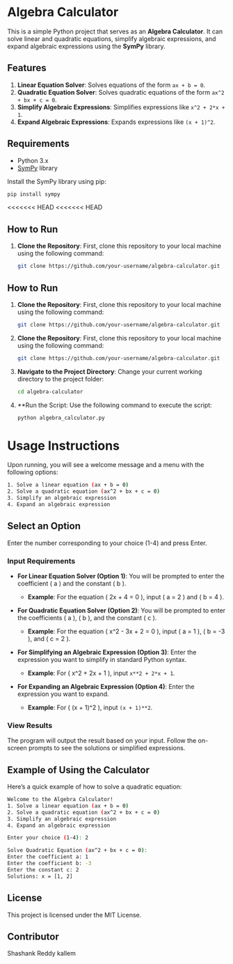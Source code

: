 # Algebra Calculator

This is a simple Python project that serves as an **Algebra Calculator**. It can solve linear and quadratic equations, simplify algebraic expressions, and expand algebraic expressions using the **SymPy** library.

## Features

1. **Linear Equation Solver**: Solves equations of the form `ax + b = 0`.
2. **Quadratic Equation Solver**: Solves quadratic equations of the form `ax^2 + bx + c = 0`.
3. **Simplify Algebraic Expressions**: Simplifies expressions like `x^2 + 2*x + 1`.
4. **Expand Algebraic Expressions**: Expands expressions like `(x + 1)^2`.

## Requirements

- Python 3.x
- [SymPy](https://www.sympy.org/) library

Install the SymPy library using pip:

```bash
pip install sympy
```

<<<<<<< HEAD
<<<<<<< HEAD
## How to Run

1. **Clone the Repository**: First, clone this repository to your local machine using the following command:

   ```bash
   git clone https://github.com/your-username/algebra-calculator.git
   ```

## How to Run

1. **Clone the Repository**: First, clone this repository to your local machine using the following command:

   ```bash
   git clone https://github.com/your-username/algebra-calculator.git
   ```

1. **Clone the Repository**: First, clone this repository to your local machine using the following command:

   ```bash
   git clone https://github.com/your-username/algebra-calculator.git
   ```
2. **Navigate to the Project Directory**: Change your current working directory to the project folder:

   ```bash
   cd algebra-calculator
   ```
3. **Run the Script: Use the following command to execute the script:

   ```bash
   python algebra_calculator.py
   ```

# Usage Instructions

Upon running, you will see a welcome message and a menu with the following options:
```bash
1. Solve a linear equation (ax + b = 0)
2. Solve a quadratic equation (ax^2 + bx + c = 0)
3. Simplify an algebraic expression
4. Expand an algebraic expression
```
## Select an Option

Enter the number corresponding to your choice (1-4) and press Enter.

### Input Requirements

- **For Linear Equation Solver (Option 1)**:
  You will be prompted to enter the coefficient \( a \) and the constant \( b \).
  - **Example**: For the equation \( 2x + 4 = 0 \), input \( a = 2 \) and \( b = 4 \).

- **For Quadratic Equation Solver (Option 2)**:
  You will be prompted to enter the coefficients \( a \), \( b \), and the constant \( c \).
  - **Example**: For the equation \( x^2 - 3x + 2 = 0 \), input \( a = 1 \), \( b = -3 \), and \( c = 2 \).

- **For Simplifying an Algebraic Expression (Option 3)**:
  Enter the expression you want to simplify in standard Python syntax.
  - **Example**: For \( x^2 + 2x + 1 \), input `x**2 + 2*x + 1`.

- **For Expanding an Algebraic Expression (Option 4)**:
  Enter the expression you want to expand.
  - **Example**: For \( (x + 1)^2 \), input `(x + 1)**2`.

### View Results

The program will output the result based on your input. Follow the on-screen prompts to see the solutions or simplified expressions.

## Example of Using the Calculator

Here’s a quick example of how to solve a quadratic equation:
```bash
Welcome to the Algebra Calculator!
1. Solve a linear equation (ax + b = 0)
2. Solve a quadratic equation (ax^2 + bx + c = 0)
3. Simplify an algebraic expression
4. Expand an algebraic expression

Enter your choice (1-4): 2

Solve Quadratic Equation (ax^2 + bx + c = 0):
Enter the coefficient a: 1
Enter the coefficient b: -3
Enter the constant c: 2
Solutions: x = [1, 2]
```

## License

This project is licensed under the MIT License.

## Contributor

Shashank Reddy kallem
